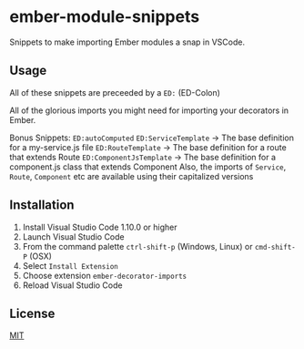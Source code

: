# ember-module-snippets

Snippets to make importing Ember modules a snap in VSCode.

## Usage

All of these snippets are preceeded by a `ED:` (ED-Colon)

All of the glorious imports you might need for importing your decorators in Ember.

Bonus Snippets:
`ED:autoComputed`
`ED:ServiceTemplate` -> The base definition for a my-service.js file
`ED:RouteTemplate` -> The base definition for a route that extends Route
`ED:ComponentJsTemplate` -> The base definition for a component.js class that extends Component
Also, the imports of `Service`, `Route`, `Component` etc are available using their capitalized versions



## Installation

1. Install Visual Studio Code 1.10.0 or higher
2. Launch Visual Studio Code
3. From the command palette `ctrl-shift-p` (Windows, Linux) or `cmd-shift-P` (OSX)
4. Select `Install Extension`
5. Choose extension `ember-decorator-imports`
6. Reload Visual Studio Code

## License

[MIT](https://raw.githubusercontent.com/candidmetrics/ember-module-snippets/master/LICENSE)